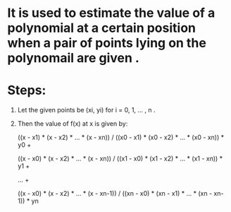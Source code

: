 # It is used to estimate the value of a polynomial at a certain position when a pair of points lying on the polynomail are given .

# Steps:
1. Let the given points be (xi, yi) for i = 0, 1, ... , n .
2. Then the value of f(x) at x is given by:

    ((x - x1) * (x - x2) * ... * (x - xn)) / ((x0 - x1) * (x0 - x2) * ... * (x0 - xn)) * y0 + 

    ((x - x0) * (x - x2) * ... * (x - xn)) / ((x1 - x0) * (x1 - x2) * ... * (x1 - xn)) * y1 + 

    ... +

    ((x - x0) * (x - x2) * ... * (x - xn-1)) / ((xn - x0) * (xn - x1) * ... * (xn - xn-1)) * yn
    
